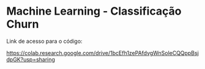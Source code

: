 # Machine Learning - Classificação Churn


Link de acesso para o código:


https://colab.research.google.com/drive/1bcEfh1zePAfdvgWnSoleCQQppBsjdpGK?usp=sharing 

